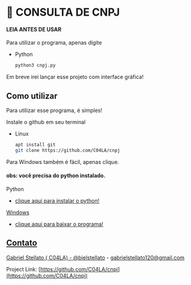 
# 🔎 CONSULTA DE CNPJ
#### LEIA ANTES DE USAR 

Para utilizar o programa, apenas digite 
* Python
  ```sh
  python3 cnpj.py 

  ```

Em breve irei lançar esse projeto com interface gráfica!

## Como utilizar
Para utilizar esse programa, é simples! 

Instale o github em seu terminal

* Linux 
  ```sh
  apt install git
  git clone https://github.com/C04LA/cnpj

  ```
  
Para Windows também é fácil, apenas clique. 
#### obs: você precisa do python instalado. 

   
Python 
* <a href="https://www.python.org/downloads"> clique aqui para instalar o python!
 
Windows
* <a href="https://github.com/C04LA/cnpj/archive/refs/heads/main.zip" > clique aqui para baixar o programa!

## Contato

Gabriel Stellato ( C04LA)  - [@bielstellato](https://instagram.com/bielstellato) - gabrielstellato120@gmail.com

Project Link: [https://github.com/C04LA/cnpj](https://github.com/C04LA/cnpj)
